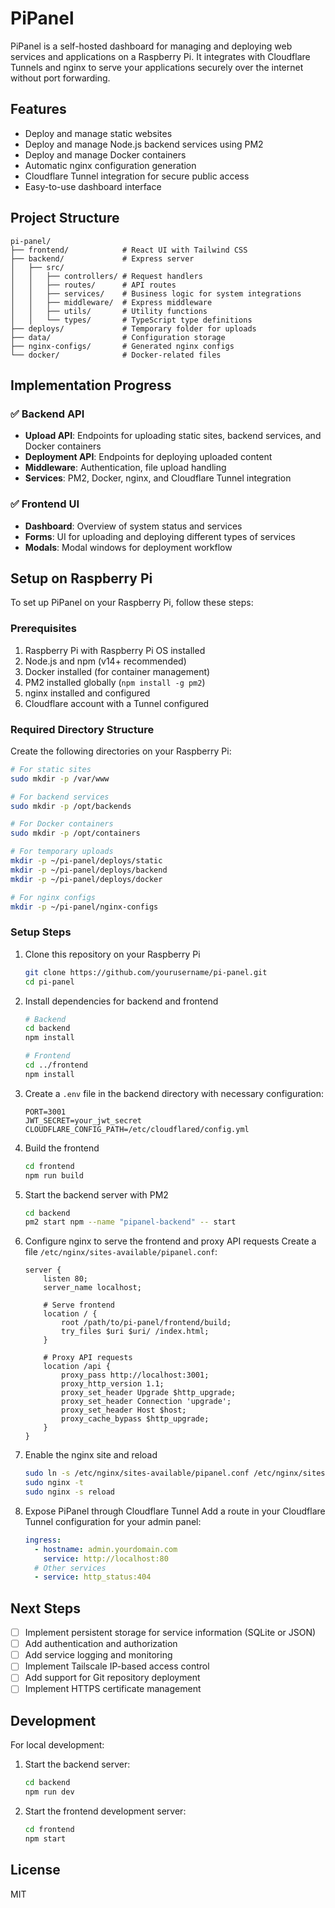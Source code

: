 # PiPanel

PiPanel is a self-hosted dashboard for managing and deploying web services and applications on a Raspberry Pi. It integrates with Cloudflare Tunnels and nginx to serve your applications securely over the internet without port forwarding.

## Features

- Deploy and manage static websites
- Deploy and manage Node.js backend services using PM2
- Deploy and manage Docker containers
- Automatic nginx configuration generation
- Cloudflare Tunnel integration for secure public access
- Easy-to-use dashboard interface

## Project Structure

```
pi-panel/
├── frontend/            # React UI with Tailwind CSS
├── backend/             # Express server
│   ├── src/
│   │   ├── controllers/ # Request handlers
│   │   ├── routes/      # API routes
│   │   ├── services/    # Business logic for system integrations
│   │   ├── middleware/  # Express middleware
│   │   ├── utils/       # Utility functions
│   │   └── types/       # TypeScript type definitions
├── deploys/             # Temporary folder for uploads
├── data/                # Configuration storage
├── nginx-configs/       # Generated nginx configs
└── docker/              # Docker-related files
```

## Implementation Progress

### ✅ Backend API

- **Upload API**: Endpoints for uploading static sites, backend services, and Docker containers
- **Deployment API**: Endpoints for deploying uploaded content
- **Middleware**: Authentication, file upload handling
- **Services**: PM2, Docker, nginx, and Cloudflare Tunnel integration

### ✅ Frontend UI

- **Dashboard**: Overview of system status and services
- **Forms**: UI for uploading and deploying different types of services
- **Modals**: Modal windows for deployment workflow

## Setup on Raspberry Pi

To set up PiPanel on your Raspberry Pi, follow these steps:

### Prerequisites

1. Raspberry Pi with Raspberry Pi OS installed
2. Node.js and npm (v14+ recommended)
3. Docker installed (for container management)
4. PM2 installed globally (`npm install -g pm2`)
5. nginx installed and configured
6. Cloudflare account with a Tunnel configured

### Required Directory Structure

Create the following directories on your Raspberry Pi:

```bash
# For static sites
sudo mkdir -p /var/www

# For backend services
sudo mkdir -p /opt/backends

# For Docker containers
sudo mkdir -p /opt/containers

# For temporary uploads
mkdir -p ~/pi-panel/deploys/static
mkdir -p ~/pi-panel/deploys/backend
mkdir -p ~/pi-panel/deploys/docker

# For nginx configs
mkdir -p ~/pi-panel/nginx-configs
```

### Setup Steps

1. Clone this repository on your Raspberry Pi

   ```bash
   git clone https://github.com/yourusername/pi-panel.git
   cd pi-panel
   ```

2. Install dependencies for backend and frontend

   ```bash
   # Backend
   cd backend
   npm install

   # Frontend
   cd ../frontend
   npm install
   ```

3. Create a `.env` file in the backend directory with necessary configuration:

   ```
   PORT=3001
   JWT_SECRET=your_jwt_secret
   CLOUDFLARE_CONFIG_PATH=/etc/cloudflared/config.yml
   ```

4. Build the frontend

   ```bash
   cd frontend
   npm run build
   ```

5. Start the backend server with PM2

   ```bash
   cd backend
   pm2 start npm --name "pipanel-backend" -- start
   ```

6. Configure nginx to serve the frontend and proxy API requests
   Create a file `/etc/nginx/sites-available/pipanel.conf`:

   ```nginx
   server {
       listen 80;
       server_name localhost;

       # Serve frontend
       location / {
           root /path/to/pi-panel/frontend/build;
           try_files $uri $uri/ /index.html;
       }

       # Proxy API requests
       location /api {
           proxy_pass http://localhost:3001;
           proxy_http_version 1.1;
           proxy_set_header Upgrade $http_upgrade;
           proxy_set_header Connection 'upgrade';
           proxy_set_header Host $host;
           proxy_cache_bypass $http_upgrade;
       }
   }
   ```

7. Enable the nginx site and reload

   ```bash
   sudo ln -s /etc/nginx/sites-available/pipanel.conf /etc/nginx/sites-enabled/
   sudo nginx -t
   sudo nginx -s reload
   ```

8. Expose PiPanel through Cloudflare Tunnel
   Add a route in your Cloudflare Tunnel configuration for your admin panel:
   ```yaml
   ingress:
     - hostname: admin.yourdomain.com
       service: http://localhost:80
     # Other services
     - service: http_status:404
   ```

## Next Steps

- [ ] Implement persistent storage for service information (SQLite or JSON)
- [ ] Add authentication and authorization
- [ ] Add service logging and monitoring
- [ ] Implement Tailscale IP-based access control
- [ ] Add support for Git repository deployment
- [ ] Implement HTTPS certificate management

## Development

For local development:

1. Start the backend server:

   ```bash
   cd backend
   npm run dev
   ```

2. Start the frontend development server:
   ```bash
   cd frontend
   npm start
   ```

## License

MIT
